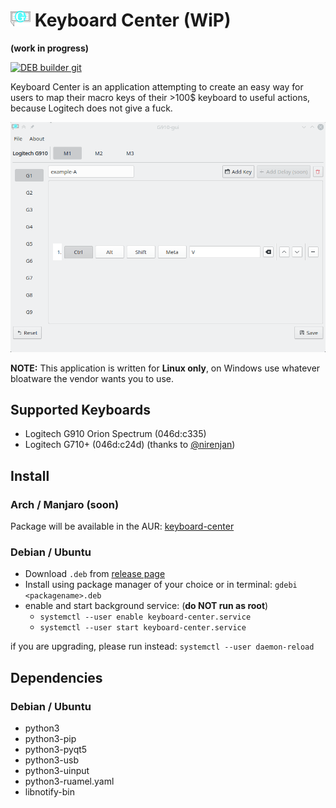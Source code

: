 # ![](images/g910-icon.png) Keyboard Center (WiP)

**(work in progress)**

[![DEB builder git](https://github.com/zocker-160/keyboard-center/actions/workflows/debbuilder-git.yml/badge.svg)](https://github.com/zocker-160/keyboard-center/actions/workflows/debbuilder-git.yml)

Keyboard Center is an application attempting to create an easy way for users to map their macro keys of their >100$ keyboard to useful actions, because Logitech does not give a fuck.

![showcase](images/animation1.gif)

**NOTE:** This application is written for **Linux only**, on Windows use whatever bloatware the vendor wants you to use.

## Supported Keyboards

- Logitech G910 Orion Spectrum (046d:c335)
- Logitech G710+ (046d:c24d) (thanks to [@nirenjan](https://github.com/nirenjan))

## Install

### Arch / Manjaro (soon)

Package will be available in the AUR: [keyboard-center](https://aur.archlinux.org/packages/keyboard-center/)

### Debian / Ubuntu

- Download `.deb` from [release page](https://github.com/zocker-160/keyboard-center/releases)
- Install using package manager of your choice or in terminal: `gdebi <packagename>.deb`
- enable and start background service: (**do NOT run as root**)
  - `systemctl --user enable keyboard-center.service`
  - `systemctl --user start keyboard-center.service` 
  
if you are upgrading, please run instead: `systemctl --user daemon-reload`

## Dependencies

### Debian / Ubuntu

- python3
- python3-pip
- python3-pyqt5
- python3-usb
- python3-uinput
- python3-ruamel.yaml
- libnotify-bin
